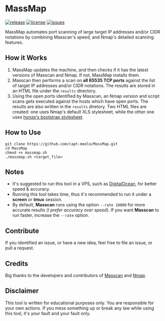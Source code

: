 # MassMap
[![release](https://img.shields.io/github/release/capt-meelo/MassMap.svg?label=version&style=flat)](https://github.com/capt-meelo/MassMap/releases)
[![license](https://img.shields.io/github/license/capt-meelo/MassMap.svg?style=flat)](https://github.com/capt-meelo/MassMap/blob/master/LICENSE)
[![issues](https://img.shields.io/github/issues-raw/capt-meelo/MassMap.svg?style=flat)](https://github.com/capt-meelo/MassMap/issues?q=is:issue+is:open)

MassMap automates port scanning of large target IP addresses and/or CIDR notations by combining Masscan's speed, and Nmap's detailed scanning features. 


## How it Works
1. MassMap updates the machine, and then checks if it has the latest versions of Masscan and Nmap. If not, MassMap installs them.
2. Masscan then performs a scan on **all 65535 TCP ports** against the list of target IP addresses and/or CIDR notations. The results are stored in an HTML file under the `results` directory. 
3. Using the open ports identified by Masscan, an Nmap version and script scans gets executed against the hosts which have open ports. The results are also written in the `results` diretory. Two HTML files are created: one uses Nmap's default XLS stylesheet, while the other one uses [honze's bootstrap stylesheet](https://github.com/honze-net/nmap-bootstrap-xsl/).


## How to Use
```
git clone https://github.com/capt-meelo/MassMap.git
cd MassMap
chmod +x massmap.sh
./massmap.sh <target_file>
```

## Notes
- It's suggested to run this tool in a VPS, such as [DigitalOcean](https://www.digitalocean.com/?refcode=f7f86614e1b3), for better speed & accuracy.
- Running this tool takes time, thus it's recommended to run it under a **screen** or **tmux** session.
- By default, **Masscan** runs using the option `--rate 10000` for more accurate results (_I prefer accuracy over speed_). If you want **Masscan** to run faster, increase the `--rate` option.


## Contribute
If you identified an issue, or have a new idea, feel free to file an issue, or pull a request.


## Credits
Big thanks to the developers and contributors of [Masscan](https://github.com/robertdavidgraham/masscan) and [Nmap](https://nmap.org/).


## Disclaimer
This tool is written for educational purposes only. You are responsible for your own actions. If you mess something up or break any law while using this tool, it's your fault and your fault only.

